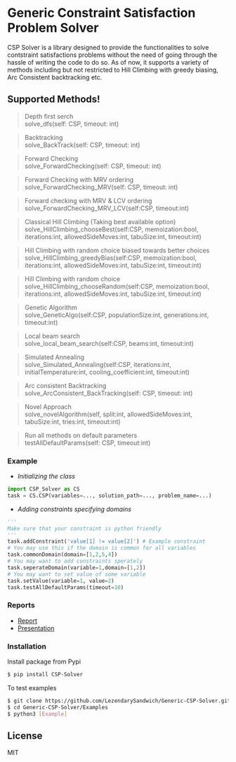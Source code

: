 
# Generic Constraint Satisfaction Problem Solver

CSP Solver is a library designed to provide the functionalities to solve contstraint satisfactions problems without the need of going through the hassle of writing the code to do so. As of now, it supports a variety of methods including but not restricted to Hill Climbing with greedy biasing, Arc Consistent backtracking etc. 

## Supported Methods!
> Depth first serch  
> solve_dfs(self: CSP, timeout: int)

> Backtracking  
> solve_BackTrack(self: CSP, timeout: int)

> Forward Checking  
> solve_ForwardChecking(self: CSP, timeout: int)

> Forward Checking with MRV ordering  
> solve_ForwardChecking_MRV(self: CSP, timeout: int)

> Forward checking with MRV & LCV ordering  
> solve_ForwardChecking_MRV_LCV(self:CSP, timeout:int)

> Classical Hill Climbing (Taking best available option)  
> solve_HillClimbing_chooseBest(self:CSP, memoization:bool, iterations:int, allowedSideMoves:int, tabuSize:int, timeout:int)

> Hill Climbing with random choice biased towards better choices  
> solve_HillClimbing_greedyBias(self:CSP, memoization:bool, iterations:int, allowedSideMoves:int, tabuSize:int, timeout:int)

> Hill Climbing with random choice  
> solve_HillClimbing_chooseRandom(self:CSP, memoization:bool, iterations:int, allowedSideMoves:int, tabuSize:int, timeout:int)

> Genetic Algorithm  
> solve_GeneticAlgo(self:CSP, populationSize:int, generations:int, timeout:int)

> Local beam search  
> solve_local_beam_search(self:CSP, beams:int, timeout:int)

> Simulated Annealing  
> solve_Simulated_Annealing(self:CSP, iterations:int, initialTemperature:int, cooling_coefficient:int, timeout:int)

> Arc consistent Backtracking  
> solve_ArcConsistent_BackTracking(self: CSP, timeout: int)

> Novel Approach  
> solve_novelAlgorithm(self, split:int, allowedSideMoves:int, tabuSize:int, tries:int, timeout:int)

> Run all methods on default parameters  
> testAllDefaultParams(self: CSP, timeout:int)

### Example
* *Initializing the class*
```python
import CSP_Solver as CS
task = CS.CSP(variables=..., solution_path=..., problem_name=...)
```
* *Adding constraints specifying domains*
```python
'''
Make sure that your constraint is python friendly
'''
task.addConstraint('value[1] != value[2]') # Example constraint
# You may use this if the domain is common for all variables
task.commonDomain(domain=[1,2,5,4]) 
# You may want to add constraints sperately
task.seperateDomain(variable=1,domain=[1,2]) 
# You may want to set value of some variable
task.setValue(variable=1, value=2)
task.testAllDefaultParams(timeout=10)
```
### Reports
* [Report](https://drive.google.com/file/d/1MkcQGpeX8d3Qng5sB2CW_B0oS5HVSeKy/view?usp=sharing)
* [Presentation](https://drive.google.com/file/d/1gMElklxYo2P_uIFUzBrgsuGk1OvaAOQR/view?usp=sharing)

### Installation
Install package from Pypi
```bash
$ pip install CSP-Solver
```

To test examples

```bash
$ git clone https://github.com/LezendarySandwich/Generic-CSP-Solver.git
$ cd Generic-CSP-Solver/Examples
$ python3 [Example]
```
License
----

MIT

